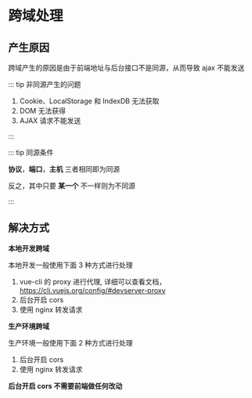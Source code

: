 # 跨域处理

## 产生原因

跨域产生的原因是由于前端地址与后台接口不是同源，从而导致 ajax 不能发送

::: tip 非同源产生的问题

1. Cookie、LocalStorage 和 IndexDB 无法获取
2. DOM 无法获得
3. AJAX 请求不能发送

:::

::: tip 同源条件

**协议**，**端口**，**主机** 三者相同即为同源

反之，其中只要 **某一个** 不一样则为不同源

:::

## 解决方式

**本地开发跨域**

本地开发一般使用下面 3 种方式进行处理

1. vue-cli 的 proxy 进行代理, 详细可以查看文档，https://cli.vuejs.org/config/#devserver-proxy
2. 后台开启 cors
3. 使用 nginx 转发请求



**生产环境跨域**

生产环境一般使用下面 2 种方式进行处理

1. 后台开启 cors
2. 使用 nginx 转发请求

**后台开启 cors 不需要前端做任何改动**

